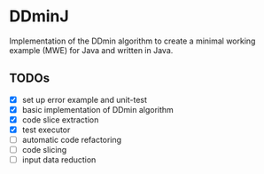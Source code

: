 # DDminJ

Implementation of the DDmin algorithm to create a minimal working example (MWE) for Java and written in Java.

## TODOs

- [x] set up error example and unit-test
- [x] basic implementation of DDmin algorithm
- [x] code slice extraction
- [x] test executor
- [ ] automatic code refactoring
- [ ] code slicing
- [ ] input data reduction